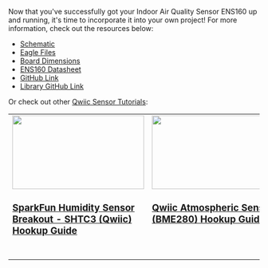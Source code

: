 Now that you've successfully got your Indoor Air Quality Sensor ENS160 up and running, it's time to incorporate it into your own project! For more information, check out the resources below:



* [Schematic](https://cdn.sparkfun.com/assets/6/a/3/6/c/SparkFun_Air_Quality_ENS160_UpdatedSchematic.pdf)
* [Eagle Files](https://cdn.sparkfun.com/assets/1/9/d/7/4/SparkFun_Air_Quality_ENS160_UpdatedEagleFiles.zip)
* [Board Dimensions](https://cdn.sparkfun.com/assets/parts/2/0/6/1/0/20844_SparkFun_Air_Quality_ENS160-BoardOutline.png) 
* [ENS160 Datasheet](https://cdn.sparkfun.com/assets/parts/2/0/6/1/0/SC-001224-DS-7-ENS160-Datasheet.pdf)
* [GitHub Link](https://github.com/sparkfun/SparkFun_Indoor_Air_Quality_Sensor-ENS160)
* [Library GitHub Link](https://github.com/sparkfun/SparkFun_Indoor_Air_Quality_Sensor-ENS160_Arduino_Library)

Or check out other [Qwiic Sensor Tutorials](https://learn.sparkfun.com/tutorials/tags/qwiic):

<table style="border-style:none">
    <tr>
        <td style="vertical-align: text-top;" width="264px">
            <a href="https://learn.sparkfun.com/tutorials/sparkfun-humidity-sensor-breakout---shtc3-qwiic-hookup-guide">
            <div style="text-align: center"><img src="https://cdn.sparkfun.com/assets/learn_tutorials/1/1/6/9/16467-SparkFun_Humidity_Sensor_Breakout_-_SHTC3__Qwiic_-01.jpg" style="width:264px; height:148px; object-fit:contain;"></div>
            <h3 style="vertical-align: left">SparkFun Humidity Sensor Breakout - SHTC3 (Qwiic) Hookup Guide
            </h3></a>
        </td>
        <td style="vertical-align: text-top;" width="264px">
            <div style="text-align: center"><a href="https://learn.sparkfun.com/tutorials/qwiic-atmospheric-sensor-bme280-hookup-guide">
            <img src="https://cdn.sparkfun.com/assets/parts/1/4/0/1/4/15440-SparkFun_Atmospheric_Sensor_Breakout_-_BME280__Qwiic_-04a.jpg" style="width:264px; height:148px; object-fit:contain;"></div>
            <h3 style="text-align: left">Qwiic Atmospheric Sensor (BME280) Hookup Guide
            </h3></a>
        </td>
        <td style="vertical-align: text-top;" width="264px">
            <div style="text-align: center"><a href="https://learn.sparkfun.com/tutorials/qwiic-tmp117-high-precision-digital-temperature-sensor-hookup-guide">
            <img src="https://cdn.sparkfun.com/assets/parts/1/4/4/3/0/15805-SparkFun_High_Precision_Temperature_Sensor_-_TMP117__Qwiic_-01.jpg" style="width:264px; height:148px; object-fit:contain;"></div>
            <h3 style="text-align: left">Qwiic TMP117 High Precision Digital Temperature Sensor Hookup Guide
            </h3></a>
        </td>
        <td style="vertical-align: text-top;" width="264px">
            <a href="https://learn.sparkfun.com/tutorials/qwiic-pressure-sensor-bmp384-hookup-guide">
            <div style="text-align: center"><img src="https://cdn.sparkfun.com/assets/parts/1/9/3/3/8/19662-SparkFun_Pressure_Sensor_-_BMP384__Qwiic_-01.jpg" style="width:264px; height:148px; object-fit:contain;"></div>
            <h3 style="text-align: left">Qwiic Pressure Sensor (BMP384) Hookup Guide
            </h3></a>
        </td>
    </tr>
</table>
